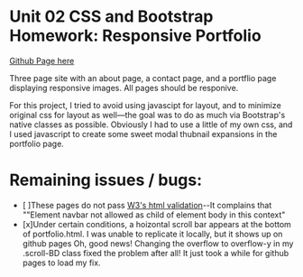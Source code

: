 # Unit 02 CSS and Bootstrap Homework: Responsive Portfolio
[Github Page here](https://b-dionysus.github.io/homework2-portfolio/index.html)

Three page site with an about page, a contact page, and a portflio page displaying responsive images. All pages should be responive.

For this project, I tried to avoid using javascipt for layout, and to minimize original css for layout as well—the goal was to do as much via Bootstrap's native classes as possible. Obviously I had to use a little of my own css, and I used javascript to create some sweet modal thubnail expansions in the portfolio page.

# Remaining issues / bugs:
- [ ]These pages do not pass [W3's html validation](https://validator.w3.org/)--It complains that ""Element navbar not allowed as child of element body in this context"
- [x]Under certain conditions, a hoizontal scroll bar appears at the bottom of portfolio.html. I was unable to replicate it locally, but it shows up on github pages
    Oh, good news! Changing the overflow to overflow-y in my .scroll-BD class fixed the problem after all! It just took a while for github pages to load my fix.
